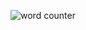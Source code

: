 ![word counter](https://github.com/Deepraj740/Word-And-Character-Counter/assets/121276108/9908b8fc-f83f-4ddd-8146-8dffad15be2b)
